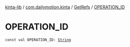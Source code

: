 [kinta-lib](../../index.md) / [com.dailymotion.kinta](../index.md) / [GetRefs](index.md) / [OPERATION_ID](./-o-p-e-r-a-t-i-o-n_-i-d.md)

# OPERATION_ID

`const val OPERATION_ID: `[`String`](https://kotlinlang.org/api/latest/jvm/stdlib/kotlin/-string/index.html)